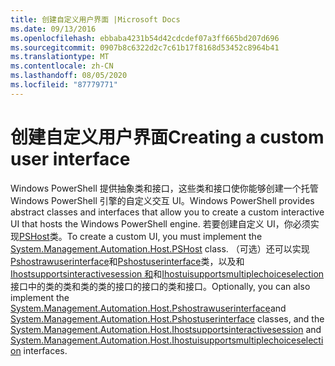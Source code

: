 ```yaml
---
title: 创建自定义用户界面 |Microsoft Docs
ms.date: 09/13/2016
ms.openlocfilehash: ebbaba4231b54d42cdcdef07a3ff665bd207d696
ms.sourcegitcommit: 0907b8c6322d2c7c61b17f8168d53452c8964b41
ms.translationtype: MT
ms.contentlocale: zh-CN
ms.lasthandoff: 08/05/2020
ms.locfileid: "87779771"
---
```

# <a name="creating-a-custom-user-interface"></a><span data-ttu-id="c6f0a-102">创建自定义用户界面</span><span class="sxs-lookup"><span data-stu-id="c6f0a-102">Creating a custom user interface</span></span>

<span data-ttu-id="c6f0a-103">Windows PowerShell 提供抽象类和接口，这些类和接口使你能够创建一个托管 Windows PowerShell 引擎的自定义交互 UI。</span><span class="sxs-lookup"><span data-stu-id="c6f0a-103">Windows PowerShell provides abstract classes and interfaces that allow you to create a custom interactive UI that hosts the Windows PowerShell engine.</span></span> <span data-ttu-id="c6f0a-104">若要创建自定义 UI，你必须实现[PSHost](/dotnet/api/System.Management.Automation.Host.PSHost)类。</span><span class="sxs-lookup"><span data-stu-id="c6f0a-104">To create a custom UI, you must implement the [System.Management.Automation.Host.PSHost](/dotnet/api/System.Management.Automation.Host.PSHost) class.</span></span> <span data-ttu-id="c6f0a-105">（可选）还可以实现[Pshostrawuserinterface](/dotnet/api/System.Management.Automation.Host.PSHostRawUserInterface)和[Pshostuserinterface](/dotnet/api/System.Management.Automation.Host.PSHostUserInterface)类，以及和[Ihostsupportsinteractivesession 和](/dotnet/api/System.Management.Automation.Host.IHostSupportsInteractiveSession)和[Ihostuisupportsmultiplechoiceselection](/dotnet/api/System.Management.Automation.Host.IHostUISupportsMultipleChoiceSelection)接口中的类的类和类的类的接口的接口的类和接口。</span><span class="sxs-lookup"><span data-stu-id="c6f0a-105">Optionally, you can also implement the [System.Management.Automation.Host.Pshostrawuserinterface](/dotnet/api/System.Management.Automation.Host.PSHostRawUserInterface)and [System.Management.Automation.Host.Pshostuserinterface](/dotnet/api/System.Management.Automation.Host.PSHostUserInterface) classes, and the [System.Management.Automation.Host.Ihostsupportsinteractivesession](/dotnet/api/System.Management.Automation.Host.IHostSupportsInteractiveSession) and [System.Management.Automation.Host.Ihostuisupportsmultiplechoiceselection](/dotnet/api/System.Management.Automation.Host.IHostUISupportsMultipleChoiceSelection) interfaces.</span></span>
